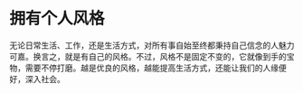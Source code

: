 # 拥有个人风格

无论日常生活、工作，还是生活方式，对所有事自始至终都秉持自己信念的人魅力可嘉。换言之，就是有自己的风格。不过，风格不是固定不变的，它就像到手的宝物，需要不停打磨。越是优良的风格，越能提高生活方式，还能让我们的人缘便好，深入社会。